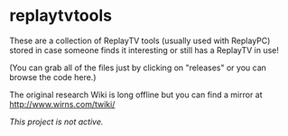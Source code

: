 # replaytvtools

These are a collection of ReplayTV tools (usually used with ReplayPC) stored in case someone finds it interesting or still has a ReplayTV in use!

(You can grab all of the files just by clicking on "releases" or you can browse the code here.)

The original research Wiki is long offline but you can find a mirror at http://www.wirns.com/twiki/


*This project is not active.*

